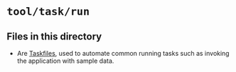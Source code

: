 <!-- File managed by repo-as-code, do not edit manually! -->
# `tool/task/run`

## Files in this directory

- Are [Taskfiles](https://taskfile.dev), used to automate common running tasks such as invoking the application with sample data.

